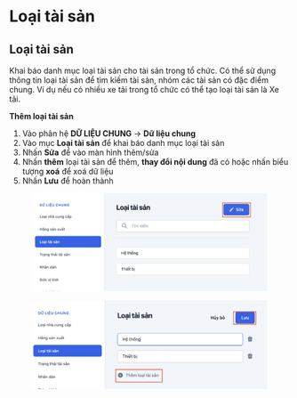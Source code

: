 # Loại tài sản

## Loại tài sản

Khai báo danh mục loại tài sản cho tài sản trong tổ chức. Có thể sử dụng thông tin loại tài sản để tìm kiếm tài sản, nhóm các tài sản có đặc điểm chung. Ví dụ nếu có nhiều xe tải trong tổ chức có thể tạo loại tài sản là Xe tải.

**Thêm loại tài sản**

1. Vào phân hệ **DỮ LIỆU CHUNG** -> **Dữ liệu chung**
2. Vào mục **Loại tài sản** để khai báo danh mục loại tài sản
3. Nhấn **Sửa** để vào màn hình thêm/sửa&#x20;
4. Nhấn **thêm** loại tài sản để thêm, **thay đổi nội dung** đã có hoặc nhấn biểu tượng **xoá** để xoá dữ liệu
5. Nhấn **Lưu** để hoàn thành

<div><figure><img src="../../../.gitbook/assets/Screenshot 2024-09-19 at 09.36.57.png" alt=""><figcaption></figcaption></figure> <figure><img src="../../../.gitbook/assets/Screenshot 2024-09-19 at 09.37.13.png" alt=""><figcaption></figcaption></figure></div>
